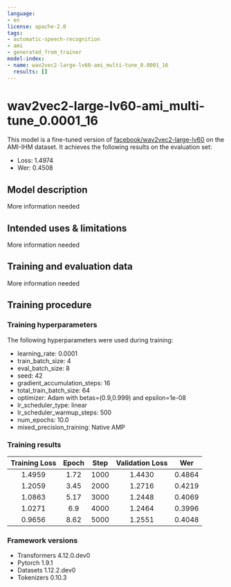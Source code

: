 ```yaml
---
language:
- en
license: apache-2.0
tags:
- automatic-speech-recognition
- ami
- generated_from_trainer
model-index:
- name: wav2vec2-large-lv60-ami_multi-tune_0.0001_16
  results: []
---
```


<!-- This model card has been generated automatically according to the information the Trainer had access to. You
should probably proofread and complete it, then remove this comment. -->

# wav2vec2-large-lv60-ami_multi-tune_0.0001_16

This model is a fine-tuned version of [facebook/wav2vec2-large-lv60](https://huggingface.co/facebook/wav2vec2-large-lv60) on the AMI-IHM dataset.
It achieves the following results on the evaluation set:
- Loss: 1.4974
- Wer: 0.4508

## Model description

More information needed

## Intended uses & limitations

More information needed

## Training and evaluation data

More information needed

## Training procedure

### Training hyperparameters

The following hyperparameters were used during training:
- learning_rate: 0.0001
- train_batch_size: 4
- eval_batch_size: 8
- seed: 42
- gradient_accumulation_steps: 16
- total_train_batch_size: 64
- optimizer: Adam with betas=(0.9,0.999) and epsilon=1e-08
- lr_scheduler_type: linear
- lr_scheduler_warmup_steps: 500
- num_epochs: 10.0
- mixed_precision_training: Native AMP

### Training results

| Training Loss | Epoch | Step | Validation Loss | Wer    |
|:-------------:|:-----:|:----:|:---------------:|:------:|
| 1.4959        | 1.72  | 1000 | 1.4430          | 0.4864 |
| 1.2059        | 3.45  | 2000 | 1.2716          | 0.4219 |
| 1.0863        | 5.17  | 3000 | 1.2448          | 0.4069 |
| 1.0271        | 6.9   | 4000 | 1.2464          | 0.3996 |
| 0.9656        | 8.62  | 5000 | 1.2551          | 0.4048 |


### Framework versions

- Transformers 4.12.0.dev0
- Pytorch 1.9.1
- Datasets 1.12.2.dev0
- Tokenizers 0.10.3
